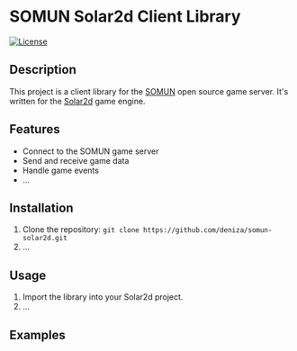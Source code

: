 # SOMUN Solar2d Client Library

[![License](https://img.shields.io/badge/license-MIT-blue.svg)](https://github.com/deniza/somun-solar2d/blob/main/LICENSE.txt)

## Description
This project is a client library for the [SOMUN](https://github.com/deniza/somun-server) open source game server. It's written for the [Solar2d](https://solar2d.com) game engine.

## Features
- Connect to the SOMUN game server
- Send and receive game data
- Handle game events
- ...

## Installation
1. Clone the repository: `git clone https://github.com/deniza/somun-solar2d.git`
2. ...

## Usage
1. Import the library into your Solar2d project.
2. ...

## Examples
```lua


